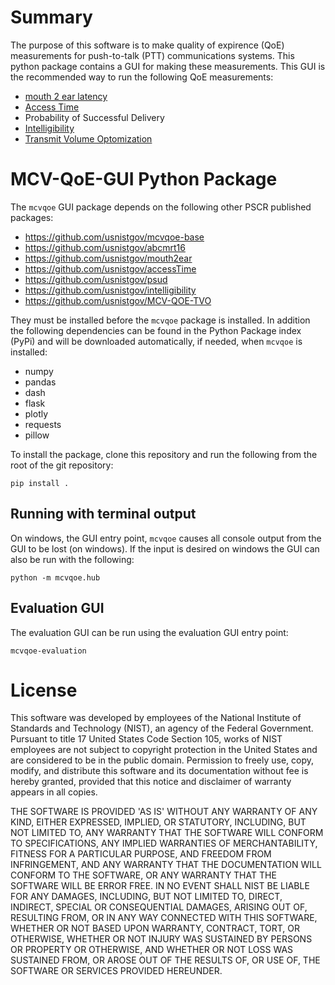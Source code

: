 # Summary
The purpose of this software is to make quality of expirence (QoE) measurements 
for push-to-talk (PTT) communications systems. This python package contains a 
GUI for making these measurements. This GUI is the recommended way to run the 
following QoE measurements:

* [mouth 2 ear latency](https://nvlpubs.nist.gov/nistpubs/ir/2018/NIST.IR.8206.pdf)
* [Access Time](https://nvlpubs.nist.gov/nistpubs/ir/2019/NIST.IR.8275.pdf)
* Probability of Successful Delivery
* [Intelligibility](https://www.its.bldrdoc.gov/publications/download/Voran-ICASSP17.pdf)
* [Transmit Volume Optomization](https://doi.org/10.6028/NIST.TN.2171)



# MCV-QoE-GUI Python Package

The `mcvqoe` GUI package depends on the following other PSCR published packages:

* <https://github.com/usnistgov/mcvqoe-base>
* <https://github.com/usnistgov/abcmrt16>
* <https://github.com/usnistgov/mouth2ear>
* <https://github.com/usnistgov/accessTime>
* <https://github.com/usnistgov/psud>
* <https://github.com/usnistgov/intelligibility>
* <https://github.com/usnistgov/MCV-QOE-TVO>

They must be installed before the `mcvqoe` package is installed. In addition the 
following dependencies can be found in the Python Package index (PyPi) and will 
be downloaded automatically, if needed, when `mcvqoe` is installed:

* numpy
* pandas
* dash
* flask
* plotly
* requests
* pillow

To install the package, clone this repository and run the following from the 
root of the git repository:

```
pip install .
```

## Running with terminal output

On windows, the GUI entry point, `mcvqoe` causes all console output from the GUI 
to be lost (on windows). If the input is desired on windows the GUI can also be 
run with the following:

```
python -m mcvqoe.hub
```

## Evaluation GUI

The evaluation GUI can be run using the evaluation GUI entry point:

```
mcvqoe-evaluation
```

# License

This software was developed by employees of the National Institute of Standards 
and Technology (NIST), an agency of the Federal Government. Pursuant to title 17 
United States Code Section 105, works of NIST employees are not subject to 
copyright protection in the United States and are considered to be in the public 
domain. Permission to freely use, copy, modify, and distribute this software and 
its documentation without fee is hereby granted, provided that this notice and 
disclaimer of warranty appears in all copies.

THE SOFTWARE IS PROVIDED 'AS IS' WITHOUT ANY WARRANTY OF ANY KIND, EITHER 
EXPRESSED, IMPLIED, OR STATUTORY, INCLUDING, BUT NOT LIMITED TO, ANY WARRANTY 
THAT THE SOFTWARE WILL CONFORM TO SPECIFICATIONS, ANY IMPLIED WARRANTIES OF 
MERCHANTABILITY, FITNESS FOR A PARTICULAR PURPOSE, AND FREEDOM FROM INFRINGEMENT, 
AND ANY WARRANTY THAT THE DOCUMENTATION WILL CONFORM TO THE SOFTWARE, OR ANY 
WARRANTY THAT THE SOFTWARE WILL BE ERROR FREE. IN NO EVENT SHALL NIST BE LIABLE 
FOR ANY DAMAGES, INCLUDING, BUT NOT LIMITED TO, DIRECT, INDIRECT, SPECIAL OR 
CONSEQUENTIAL DAMAGES, ARISING OUT OF, RESULTING FROM, OR IN ANY WAY CONNECTED 
WITH THIS SOFTWARE, WHETHER OR NOT BASED UPON WARRANTY, CONTRACT, TORT, OR 
OTHERWISE, WHETHER OR NOT INJURY WAS SUSTAINED BY PERSONS OR PROPERTY OR 
OTHERWISE, AND WHETHER OR NOT LOSS WAS SUSTAINED FROM, OR AROSE OUT OF THE 
RESULTS OF, OR USE OF, THE SOFTWARE OR SERVICES PROVIDED HEREUNDER.
